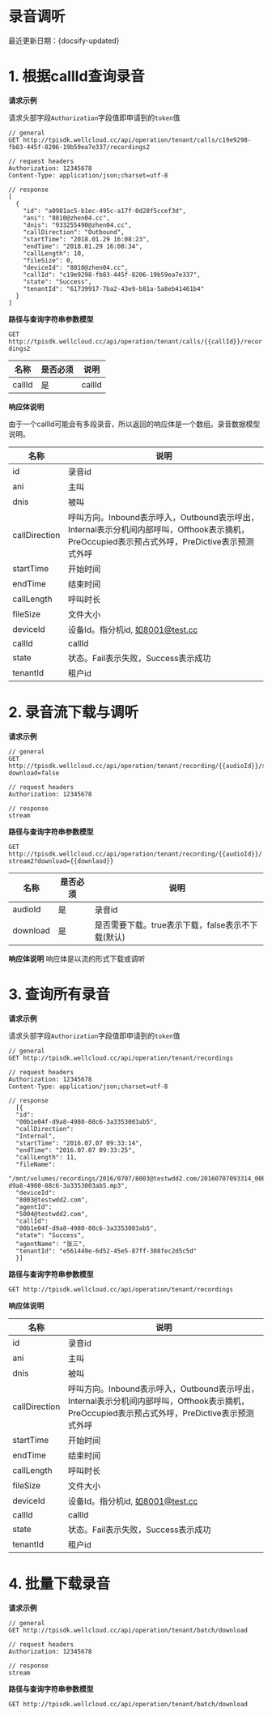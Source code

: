 ﻿# 录音调听

最近更新日期：{docsify-updated}

# 1. 根据callId查询录音

**请求示例**

请求头部字段`Authorization`字段值即申请到的`token`值

```
// general
GET http://tpisdk.wellcloud.cc/api/operation/tenant/calls/c19e9298-fb83-445f-8206-19b59ea7e337/recordings2

// request headers
Authorization: 12345678
Content-Type: application/json;charset=utf-8

// response
[
  {
    "id": "a0981ac5-b1ec-495c-a17f-0d28f5ccef3d",
    "ani": "8010@zhen04.cc",
    "dnis": "933255490@zhen04.cc",
    "callDirection": "Outbound",
    "startTime": "2018.01.29 16:08:23",
    "endTime": "2018.01.29 16:08:34",
    "callLength": 10,
    "fileSize": 0,
    "deviceId": "8010@zhen04.cc",
    "callId": "c19e9298-fb83-445f-8206-19b59ea7e337",
    "state": "Success",
    "tenantId": "61739917-7ba2-43e9-b81a-5a8eb41461b4"
  }
]
```
**路径与查询字符串参数模型**

`GET http://tpisdk.wellcloud.cc/api/operation/tenant/calls/{{callId}}/recordings2`

名称 | 是否必须 | 说明
---|---|---
callId | 是 | callId

**响应体说明**

由于一个callId可能会有多段录音，所以返回的响应体是一个数组。录音数据模型说明。

名称 | 说明
---|---
id | 录音id
ani | 主叫
dnis | 被叫
callDirection | 呼叫方向。Inbound表示呼入，Outbound表示呼出，Internal表示分机间内部呼叫，Offhook表示摘机，PreOccupied表示预占式外呼，PreDictive表示预测式外呼
startTime | 开始时间
endTime | 结束时间
callLength | 呼叫时长
fileSize | 文件大小
deviceId | 设备Id。指分机id, 如8001@test.cc
callId | callId
state | 状态。Fail表示失败，Success表示成功
tenantId | 租户id

# 2. 录音流下载与调听

**请求示例**

```
// general
GET http://tpisdk.wellcloud.cc/api/operation/tenant/recording/{{audioId}}/stream2?download=false

// request headers
Authorization: 12345678

// response
stream
```

**路径与查询字符串参数模型**

`GET http://tpisdk.wellcloud.cc/api/operation/tenant/recording/{{audioId}}/stream2?download={{downlaod}}`

名称 | 是否必须 | 说明
---|---|---
audioId | 是 | 录音id
download | 是 | 是否需要下载。true表示下载，false表示不下载(默认)


**响应体说明**
响应体是以流的形式下载或调听

# 3. 查询所有录音

**请求示例**

请求头部字段`Authorization`字段值即申请到的`token`值

```
// general
GET http://tpisdk.wellcloud.cc/api/operation/tenant/recordings

// request headers
Authorization: 12345678
Content-Type: application/json;charset=utf-8

// response
  [{
  "id":
  "00b1e04f-d9a8-4980-88c6-3a3353003ab5",
  "callDirection":
  "Internal",
  "startTime": "2016.07.07 09:33:14",
  "endTime": "2016.07.07 09:33:25",
  "callLength": 11,
  "fileName":
  "/mnt/volumes/recordings/2016/0707/8003@testwdd2.com/20160707093314_00b1e04f-d9a8-4980-88c6-3a3353003ab5.mp3",
  "deviceId":
  "8003@testwdd2.com",
  "agentId":
  "5004@testwdd2.com",
  "callId":
  "00b1e04f-d9a8-4980-88c6-3a3353003ab5",
  "state": "Success",
  "agentName": "张三",
  "tenantId": "e561449e-6d52-45e5-87ff-308fec2d5c5d"
  }]
```

**路径与查询字符串参数模型**

`GET http://tpisdk.wellcloud.cc/api/operation/tenant/recordings`

**响应体说明**

名称 | 说明
---|---
id | 录音id
ani | 主叫
dnis | 被叫
callDirection | 呼叫方向。Inbound表示呼入，Outbound表示呼出，Internal表示分机间内部呼叫，Offhook表示摘机，PreOccupied表示预占式外呼，PreDictive表示预测式外呼
startTime | 开始时间
endTime | 结束时间
callLength | 呼叫时长
fileSize | 文件大小
deviceId | 设备Id。指分机id, 如8001@test.cc
callId | callId
state | 状态。Fail表示失败，Success表示成功
tenantId | 租户id

# 4. 批量下载录音

**请求示例**

```
// general
GET http://tpisdk.wellcloud.cc/api/operation/tenant/batch/download

// request headers
Authorization: 12345678

// response
stream
```

**路径与查询字符串参数模型**

`GET http://tpisdk.wellcloud.cc/api/operation/tenant/batch/download`











